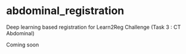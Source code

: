 # abdominal_registration
Deep learning based registration for Learn2Reg Challenge (Task 3 : CT Abdominal)

Coming soon
